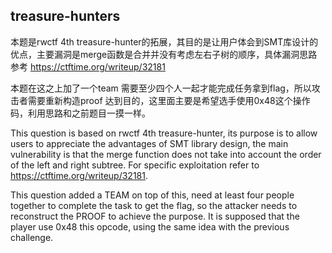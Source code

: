 ## treasure-hunters

本题是rwctf 4th treasure-hunter的拓展，其目的是让用户体会到SMT库设计的优点，主要漏洞是merge函数是合并并没有考虑左右子树的顺序，具体漏洞思路参考 https://ctftime.org/writeup/32181

本题在这之上加了一个team 需要至少四个人一起才能完成任务拿到flag，所以攻击者需要重新构造proof 达到目的，这里面主要是希望选手使用0x48这个操作码，利用思路和之前题目一摸一样。

This question is based on rwctf 4th treasure-hunter, its purpose is to allow users to appreciate the advantages of SMT library design, the main vulnerability is that the merge function does not take into account the order of the left and right subtree. For specific exploitation refer to https://ctftime.org/writeup/32181.

This question added a TEAM on top of this, need at least four people together to complete the task to get the flag, so the attacker needs to reconstruct the PROOF to achieve the purpose. It is supposed that the player use 0x48 this opcode, using the same idea with the previous challenge.
